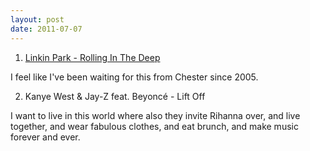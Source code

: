 ```yaml
---
layout: post
date: 2011-07-07
---
```


1. [Linkin Park - Rolling In The Deep](https://www.youtube.com/watch?v=dHtwZ07N1ic)

I feel like I've been waiting for this from Chester since 2005. 

2. Kanye West & Jay-Z feat. Beyoncé - Lift Off

I want to live in this world where also they invite Rihanna over, and live together, and wear fabulous clothes, and eat brunch, and make music forever and ever. 

